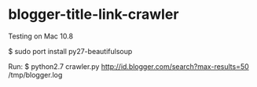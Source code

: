 blogger-title-link-crawler
==========================
Testing on Mac 10.8

$ sudo port install py27-beautifulsoup

Run:
$ python2.7 crawler.py http://id.blogger.com/search?max-results=50 /tmp/blogger.log
